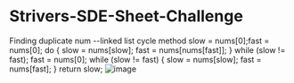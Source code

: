 # Strivers-SDE-Sheet-Challenge


Finding duplicate num --linked list cycle method
slow = nums[0];fast = nums[0];
  do {
    slow = nums[slow];
    fast = nums[nums[fast]];
  } while (slow != fast);
  fast = nums[0];
  while (slow != fast) {
    slow = nums[slow];
    fast = nums[fast];
  }
  return slow;
![image](https://github.com/Harshitha122/Strivers-SDE-Sheet-Challenge/assets/71165978/c9cc2af5-31e2-457c-a4c7-5f472e9fa8d1)

